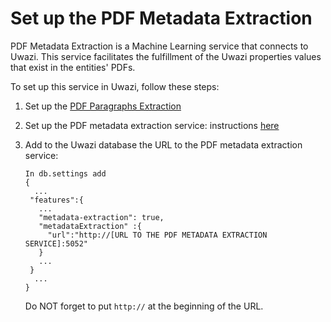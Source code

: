# Set up the PDF Metadata Extraction

PDF Metadata Extraction is a Machine Learning service that connects to Uwazi. This service facilitates the
fulfillment of the Uwazi properties values that exist in the entities' PDFs.

To set up this service in Uwazi, follow these steps:

1. Set up the [PDF Paragraphs Extraction](https://uwazi.readthedocs.io/en/latest/sysadmin-docs/set-up-pdf-paragraphs-extraction.html)
2. Set up the PDF metadata extraction service: instructions [here](https://github.com/huridocs/pdf_metadata_extraction)
3. Add to the Uwazi database the URL to the PDF metadata extraction service:

    ``` 
   In db.settings add
   {
      ...
     "features":{
       ...
       "metadata-extraction": true,
       "metadataExtraction" :{
         "url":"http://[URL TO THE PDF METADATA EXTRACTION SERVICE]:5052"
       }
       ...
     }
      ...
   }
   ```

   Do NOT forget to put `http://` at the beginning of the URL.
